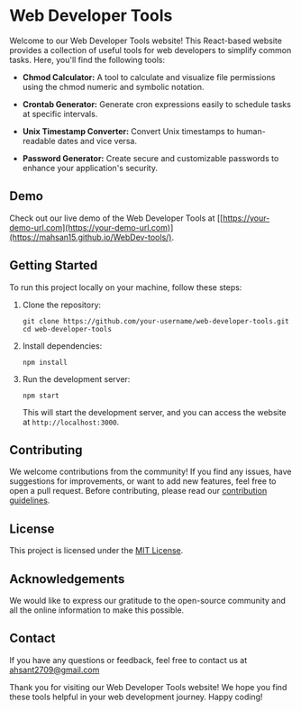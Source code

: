 # Web Developer Tools

Welcome to our Web Developer Tools website! This React-based website provides a collection of useful tools for web developers to simplify common tasks. Here, you'll find the following tools:

- **Chmod Calculator:** A tool to calculate and visualize file permissions using the chmod numeric and symbolic notation.

- **Crontab Generator:** Generate cron expressions easily to schedule tasks at specific intervals.

- **Unix Timestamp Converter:** Convert Unix timestamps to human-readable dates and vice versa.

- **Password Generator:** Create secure and customizable passwords to enhance your application's security.

## Demo

Check out our live demo of the Web Developer Tools at [[https://your-demo-url.com](https://your-demo-url.com)](https://mahsan15.github.io/WebDev-tools/).

## Getting Started

To run this project locally on your machine, follow these steps:

1. Clone the repository:

   ```
   git clone https://github.com/your-username/web-developer-tools.git
   cd web-developer-tools
   ```

2. Install dependencies:

   ```
   npm install
   ```

3. Run the development server:

   ```
   npm start
   ```

   This will start the development server, and you can access the website at `http://localhost:3000`.

## Contributing

We welcome contributions from the community! If you find any issues, have suggestions for improvements, or want to add new features, feel free to open a pull request. Before contributing, please read our [contribution guidelines](CONTRIBUTING.md).

## License

This project is licensed under the [MIT License](LICENSE).

## Acknowledgements

We would like to express our gratitude to the open-source community and all the online information to make this possible.

## Contact

If you have any questions or feedback, feel free to contact us at ahsant2709@gmail.com

Thank you for visiting our Web Developer Tools website! We hope you find these tools helpful in your web development journey. Happy coding!
